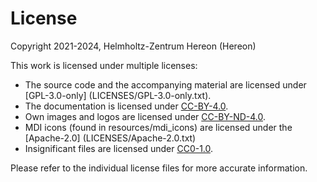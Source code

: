 # License

Copyright 2021-2024, Helmholtz-Zentrum Hereon (Hereon)

This work is licensed under multiple licenses:
- The source code and the accompanying material are licensed under [GPL-3.0-only]
  (LICENSES/GPL-3.0-only.txt).
- The documentation is licensed under [CC-BY-4.0](LICENSES/CC-BY-4.0.txt).
- Own images and logos are licensed under [CC-BY-ND-4.0](LICENSES/CC-BY-ND-4.0.txt).
- MDI icons (found in resources/mdi_icons) are licensed under the [Apache-2.0] (LICENSES/Apache-2.0.txt)
- Insignificant files are licensed under [CC0-1.0](LICENSES/CC0-1.0.txt).

Please refer to the individual license files for more accurate information.